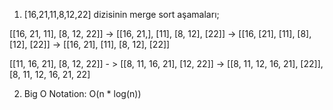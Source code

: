 1. [16,21,11,8,12,22] dizisinin merge sort aşamaları;

[[16, 21, 11], [8, 12, 22]] -> [[16, 21,], [11], [8, 12], [22]] -> [[16, [21], [11], [8], [12], [22]] -> [[16, 21], [11], [8, 12], [22]]

[[11, 16, 21], [8, 12, 22]] - > [[8, 11, 16, 21], [12, 22]] -> [[8, 11, 12, 16, 21], [22]], [8, 11, 12, 16, 21, 22]

2. Big O Notation: O(n * log(n))
